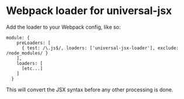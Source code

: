# Webpack loader for universal-jsx

Add the loader to your Webpack config, like so:

```
module: {
    preLoaders: [
      { test: /\.js$/, loaders: ['universal-jsx-loader'], exclude: /node_modules/ }
    ],
    loaders: [
      [etc...]
    ]
  }
```
This will convert the JSX syntax before any other processing is done.
